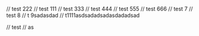 // test 222
// test 111
// test 333
// test 444
// test 555
// test 666
// test 7
// test 8
// t 9sadasdad
// t1111asdsadadsadasdadadsad

// test 
//
as
